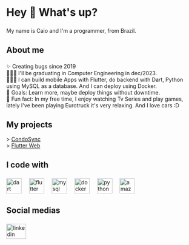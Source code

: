 <h1 align="left">Hey 👋 What's up?</h1>

###

<p align="left">My name is Caio and I'm a programmer, from Brazil.</p>

###

<h2 align="left">About me</h2>

###

<p align="left">✨ Creating bugs since 2019<br>👨🏻‍🎓 I'll be graduating in Computer Engineering in dec/2023.<br>👨🏻‍💻 I can build mobile Apps with Flutter, do backend with Dart, Python using MySQL as a database. And I can deploy using Docker. <br>🎯 Goals: Learn more, maybe deploy things without downtime.<br>🎲 Fun fact: In my free time, I enjoy watching Tv Series and play games,  lately I've been playing Eurotruck it's very relaxing. And I love cars :D</p>

###

<h2 align="left">My projects</h2>
<p align="left"> > <a href='https://condosync.com.br/tecnologias'>CondoSync</a><br> > <a href='https://www.catequesepcj.com.br'>Flutter Web</a><br></p>

###

###

<h2 align="left">I code with</h2>

###

<div align="left">
  <img src="https://cdn.jsdelivr.net/gh/devicons/devicon/icons/dart/dart-original.svg" height="40" alt="dart logo"  />
  <img width="12" />
  <img src="https://cdn.jsdelivr.net/gh/devicons/devicon/icons/flutter/flutter-original.svg" height="40" alt="flutter logo"  />
  <img width="12" />
  <img src="https://cdn.jsdelivr.net/gh/devicons/devicon/icons/mysql/mysql-original.svg" height="40" alt="mysql logo"  />
  <img width="12" />
  <img src="https://cdn.jsdelivr.net/gh/devicons/devicon/icons/docker/docker-original.svg" height="40" alt="docker logo"  />
  <img width="12" />
  <img src="https://cdn.jsdelivr.net/gh/devicons/devicon/icons/python/python-original.svg" height="40" alt="python logo"  />
  <img width="12" />
  <img src="https://cdn.jsdelivr.net/gh/devicons/devicon/icons/amazonwebservices/amazonwebservices-original.svg" height="40" alt="amazonwebservices logo"  />
</div>

###

<h2 align="left">Social medias</h2>

###

<div align="left">
  <a href="https://www.linkedin.com/in/caio-caetano-b5377b192/" target="_blank">
    <img src="https://raw.githubusercontent.com/maurodesouza/profile-readme-generator/master/src/assets/icons/social/linkedin/default.svg" width="52" height="40" alt="linkedin logo"  />
  </a>
</div>

###
